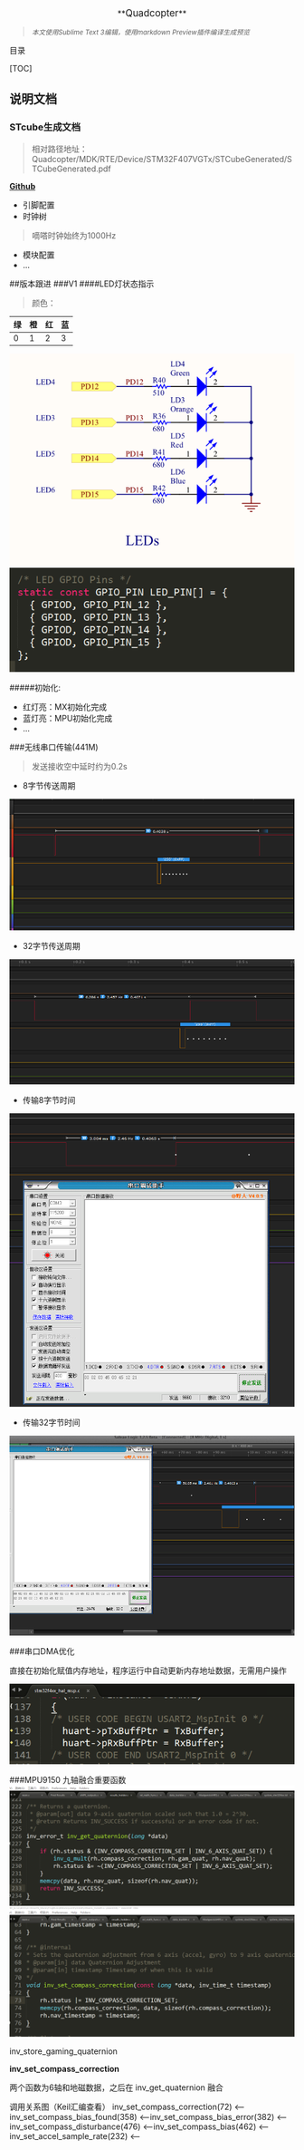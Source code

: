 
 <center>**<big>Quadcopter</big>** </center>

><small>*本文使用Sublime Text 3编辑，使用markdown Preview插件编译生成预览* </small> 

目录

[TOC]

## 说明文档
### STcube生成文档

>相对路径地址：Quadcopter/MDK/RTE/Device/STM32F407VGTx/STCubeGenerated/STCubeGenerated.pdf

 [**Github**](https://github.com/yangdonghao/Quadcopter/blob/master/MDK/RTE/Device/STM32F407VGTx/STCubeGenerated/STCubeGenerated.pdf)

- 引脚配置
- 时钟树
>嘀嗒时钟始终为1000Hz

- 模块配置
- ...

##版本跟进
###V1
####LED灯状态指示

>颜色：

绿|橙|红|蓝
--|--|--|--
0 |1 | 2|3

![**原理图**](Readme/pic/1.png)
![**程序**](Readme/pic/2.png)

#####初始化:
- 红灯亮：MX初始化完成
- 蓝灯亮：MPU初始化完成
- ...

###无线串口传输(441M)
>发送接收空中延时约为0.2s

- 8字节传送周期

![8字节传送周期](Readme/pic/441M无线串口8字节传送周期.png)


- 32字节传送周期

![32字节传送周期](Readme/pic/441M无线串口32字节传送周期.png)


- 传输8字节时间

![传输8字节时间](Readme/pic/441M无线串口传输8字节时间.png)


- 传输32字节时间

![传输32字节时间](Readme/pic/441M无线串口传输32字节时间.png)

###串口DMA优化

直接在初始化赋值内存地址，程序运行中自动更新内存地址数据，无需用户操作

![串口DMA优化](Readme/pic/串口DMA优化.png)

###MPU9150
九轴融合重要函数
![九轴融合重要函数](Readme/pic/九轴融合重要函数.png)
![九轴融合重要函数1](Readme/pic/九轴融合重要函数1.png)

inv_store_gaming_quaternion

**inv_set_compass_correction**

两个函数为6轴和地磁数据，之后在
inv_get_quaternion
融合

调用关系图（Keil汇编查看）
inv_set_compass_correction(72) <--inv_set_compass_bias_found(358) <--inv_set_compass_bias_error(382) <--inv_set_compass_disturbance(476) <--inv_set_compass_bias(462) <--inv_set_accel_sample_rate(232) <--


